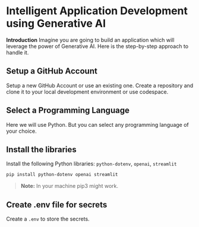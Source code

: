 # Intelligent Application Development using Generative AI

**Introduction**
Imagine you are going to build an application which will leverage the power of Generative AI. Here is the step-by-step approach to handle it.

## Setup a GitHub Account
Setup a new GitHub Account or use an existing one. Create a repository and clone it to your local development environment or use codespace. 

## Select a Programming Language
Here we will use Python. But you can select any programming language of your choice. 

## Install the libraries
Install the following Python libraries: `python-dotenv`, `openai`, `streamlit`

```sh
pip install python-dotenv openai streamlit
```
> **Note:** In your machine pip3 might work.

## Create .env file for secrets
Create a `.env` to store the secrets. 
 